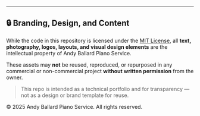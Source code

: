 ---

## 🔒 Branding, Design, and Content

While the code in this repository is licensed under the [MIT License](LICENSE), all **text, photography, logos, layouts, and visual design elements** are the intellectual property of Andy Ballard Piano Service.

These assets may **not** be reused, reproduced, or repurposed in any commercial or non-commercial project **without written permission** from the owner.

> This repo is intended as a technical portfolio and for transparency — not as a design or brand template for reuse.

© 2025 Andy Ballard Piano Service. All rights reserved.
